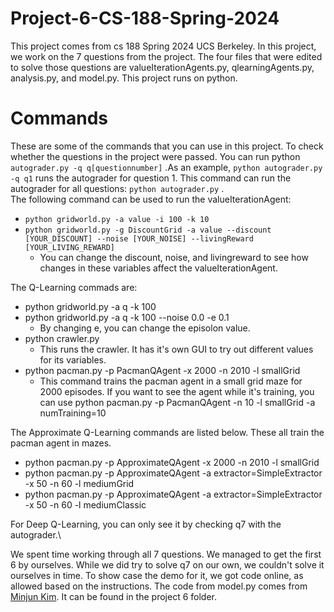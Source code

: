 # Project-6-CS-188-Spring-2024

This project comes from cs 188 Spring 2024 UCS Berkeley. In this project, we work on the 7 questions from the project. The four files that were edited to solve those questions are valueIterationAgents.py, qlearningAgents.py, analysis.py, and model.py. This project runs on python.

# Commands
These are some of the commands that you can use in this project.
To check whether the questions in the project were passed. You can run python `autograder.py -q q[questionnumber]` .As an example, `python autograder.py -q q1` runs the autograder for question 1. This command can run the autograder for all questions: `python autograder.py` .\
The following command can be used to run the valueIterationAgent:  
 <list>
+ `python gridworld.py -a value -i 100 -k 10`
+ `python gridworld.py -g DiscountGrid -a value --discount [YOUR_DISCOUNT] --noise [YOUR_NOISE] --livingReward [YOUR_LIVING_REWARD]`
  + You can change the discount, noise, and livingreward to see how changes in these variables affect the valueIterationAgent.
 

 <list>
The Q-Learning commads are:<br/> 

   
   - python gridworld.py -a q -k 100
   - python gridworld.py -a q -k 100 --noise 0.0 -e 0.1
     - By changing e, you can change the episolon value.
   - python crawler.py
     - This runs the crawler. It has it's own GUI to try out different values for its variables.
   - python pacman.py -p PacmanQAgent -x 2000 -n 2010 -l smallGrid
     - This command trains the pacman agent in a small grid maze for 2000 episodes. If you want to see the agent while it's training, you can use python pacman.py -p PacmanQAgent -n 10 -l smallGrid -a numTraining=10


The Approximate Q-Learning commands are listed below. These all train the pacman agent in mazes.\
<list>
 + python pacman.py -p ApproximateQAgent -x 2000 -n 2010 -l smallGrid 
 + python pacman.py -p ApproximateQAgent -a extractor=SimpleExtractor -x 50 -n 60 -l mediumGrid
 + python pacman.py -p ApproximateQAgent -a extractor=SimpleExtractor -x 50 -n 60 -l mediumClassic
<list>

For Deep Q-Learning, you can only see it by checking q7 with the autograder.\

We spent time working through all 7 questions. We managed to get the first 6 by ourselves. While we did try to solve q7 on our own, we couldn't solve it ourselves in time. To show case the demo for it, we got code online, as allowed based on the instructions. The code from model.py comes from [Minjun Kim](https://github.com/nninjun/2024-Spring-CS188). It can be found in the project 6 folder.
